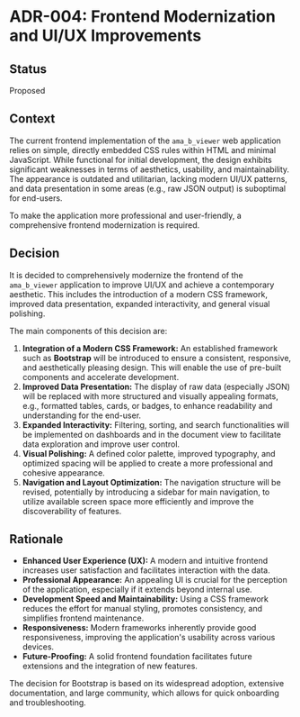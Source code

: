 # ADR-004: Frontend Modernization and UI/UX Improvements

## Status
Proposed

## Context

The current frontend implementation of the `ama_b_viewer` web application relies on simple, directly embedded CSS rules within HTML and minimal JavaScript. While functional for initial development, the design exhibits significant weaknesses in terms of aesthetics, usability, and maintainability. The appearance is outdated and utilitarian, lacking modern UI/UX patterns, and data presentation in some areas (e.g., raw JSON output) is suboptimal for end-users.

To make the application more professional and user-friendly, a comprehensive frontend modernization is required.

## Decision

It is decided to comprehensively modernize the frontend of the `ama_b_viewer` application to improve UI/UX and achieve a contemporary aesthetic. This includes the introduction of a modern CSS framework, improved data presentation, expanded interactivity, and general visual polishing.

The main components of this decision are:

1.  **Integration of a Modern CSS Framework:** An established framework such as **Bootstrap** will be introduced to ensure a consistent, responsive, and aesthetically pleasing design. This will enable the use of pre-built components and accelerate development.
2.  **Improved Data Presentation:** The display of raw data (especially JSON) will be replaced with more structured and visually appealing formats, e.g., formatted tables, cards, or badges, to enhance readability and understanding for the end-user.
3.  **Expanded Interactivity:** Filtering, sorting, and search functionalities will be implemented on dashboards and in the document view to facilitate data exploration and improve user control.
4.  **Visual Polishing:** A defined color palette, improved typography, and optimized spacing will be applied to create a more professional and cohesive appearance.
5.  **Navigation and Layout Optimization:** The navigation structure will be revised, potentially by introducing a sidebar for main navigation, to utilize available screen space more efficiently and improve the discoverability of features.

## Rationale

*   **Enhanced User Experience (UX):** A modern and intuitive frontend increases user satisfaction and facilitates interaction with the data.
*   **Professional Appearance:** An appealing UI is crucial for the perception of the application, especially if it extends beyond internal use.
*   **Development Speed and Maintainability:** Using a CSS framework reduces the effort for manual styling, promotes consistency, and simplifies frontend maintenance.
*   **Responsiveness:** Modern frameworks inherently provide good responsiveness, improving the application's usability across various devices.
*   **Future-Proofing:** A solid frontend foundation facilitates future extensions and the integration of new features.

The decision for Bootstrap is based on its widespread adoption, extensive documentation, and large community, which allows for quick onboarding and troubleshooting.